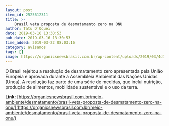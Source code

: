 ```yaml
---
layout: post
item_id: 2525612311
title: >-
    Brasil veta proposta de desmatamento zero na ONU
author: Tatu D'Oquei
date: 2019-03-16 13:30:53
pub_date: 2019-03-16 13:30:53
time_added: 2019-03-22 08:03:16
category: avisamos
tags: []
image: https://organicsnewsbrasil.com.br/wp-content/uploads/2019/03/4d169ee7d43b2b515f37448790098c36_XL.jpg
---
```


O Brasil rejeitou a resolução de desmatamento zero apresentada pela União Europeia e aprovada durante a Assembleia Ambiental das Nações Unidas (Unea). A resolução faz parte de uma série de medidas, que inclui nutrição, produção de alimentos, mobilidade sustentável e o uso da terra.

**Link:** [https://organicsnewsbrasil.com.br/meio-ambiente/desmatamento/brasil-veta-proposta-de-desmatamento-zero-na-onu/](https://organicsnewsbrasil.com.br/meio-ambiente/desmatamento/brasil-veta-proposta-de-desmatamento-zero-na-onu/)

